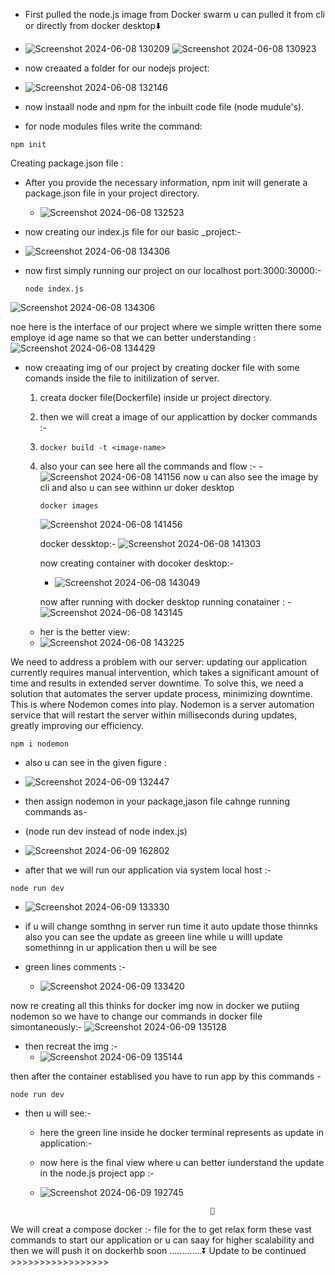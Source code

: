 - First pulled the node.js image from Docker swarm u can pulled it from cli or directly from 
   docker desktop⬇️

-    ![Screenshot 2024-06-08 130209](https://github.com/Rjesh2006/-Containerized_basic_Node.js-Demo-Application/assets/143868643/52a152bd-d402-4306-8403-7253e7b50f99)
     ![Screenshot 2024-06-08 130923](https://github.com/Rjesh2006/-Containerized_basic_Node.js-Demo-Application/assets/143868643/1fc0bf68-ee51-4f0f-aa89-5c5b892db187)

-    now creaated a folder for our nodejs project:
-    ![Screenshot 2024-06-08 132146](https://github.com/Rjesh2006/-Containerized_basic_Node.js-Demo-Application/assets/143868643/020100af-dd5d-43d3-acbb-3f2aa35f508a)

- now instaall node and npm for the inbuilt code file (node mudule's).
- for node modules files write the command:

```
npm init 
```
Creating package.json file :

- After you provide the necessary information, npm init will generate a package.json file in 
    your project directory.
  -  ![Screenshot 2024-06-08 132523](https://github.com/Rjesh2006/-Containerized_basic_Node.js-Demo-Application/assets/143868643/b4594d86-d682-44f2-b530-e4b346afa9a1)
 
- now creating our index.js file for our basic _project:-
- ![Screenshot 2024-06-08 134306](https://github.com/Rjesh2006/-Containerized_basic_Node.js-Demo-Application/assets/143868643/c689b671-0b4b-4a0b-aa50-d6ba9fca6bb3)

- now first  simply running our project on our localhost port:3000:30000:-
  ```
  node index.js

  ```
![Screenshot 2024-06-08 134306](https://github.com/Rjesh2006/-Containerized_basic_Node.js-Demo-Application/assets/143868643/3ddfbb6f-42dd-44db-b110-9338ffa96369)


noe here is the interface of our project where we simple written there some employe id age name so that  we can better understanding :
![Screenshot 2024-06-08 134429](https://github.com/Rjesh2006/-Containerized_basic_Node.js-Demo-Application/assets/143868643/8af6bfcf-f234-46e4-a5ac-b58581e822ed)


- now creaating img of our project by creating docker file with some comands inside the file to 
  initilization of  server.
    1. creata docker file(Dockerfile) inside ur project directory.
    2. then we will creat a image of our applicattion by docker commands :-
    3. ```
       docker build -t <image-name>

       ```
    4. also your can see here all the commands and flow :-
        -![Screenshot 2024-06-08 141156](https://github.com/Rjesh2006/-Containerized_basic_Node.js-Demo-Application/assets/143868643/5b617c1e-d0d3-4a68-838b-50801b3ec7fd)
       now u can also see the image by cli and also u can see withinn ur doker desktop
       ```
       docker images
       ```
       ![Screenshot 2024-06-08 141456](https://github.com/Rjesh2006/-Containerized_basic_Node.js-Demo-Application/assets/143868643/afbd5254-a38e-47be-9400-ce4c93fd0126)


       docker dessktop:-
       ![Screenshot 2024-06-08 141303](https://github.com/Rjesh2006/-Containerized_basic_Node.js-Demo-Application/assets/143868643/877cedbb-0c81-46be-9e5e-cc4477bbf069)


       now creating container with docoker desktop:-
        - ![Screenshot 2024-06-08 143049](https://github.com/Rjesh2006/-Containerized_basic_Node.js-Demo-Application/assets/143868643/b3005fd6-5163-48f9-8b48-8f730ad6cc87)
      
       now after running with docker desktop running conatainer :
      - ![Screenshot 2024-06-08 143145](https://github.com/Rjesh2006/-Containerized_basic_Node.js-Demo-Application/assets/143868643/e6916d6e-ed89-4db9-b929-db3afd0510f8)


     - her is the better view:
     - ![Screenshot 2024-06-08 143225](https://github.com/Rjesh2006/-Containerized_basic_Node.js-Demo-Application/assets/143868643/75e49535-cd8f-41d6-b4e4-0759fce39e5c)
    
We need to address a problem with our server: updating our application currently requires manual intervention, which takes a significant amount of time and results in extended server downtime. To solve this, we need a solution that automates the server update process, minimizing downtime. This is where Nodemon comes into play. Nodemon is a server automation service that will restart the server within milliseconds during updates, greatly improving our efficiency.

```
npm i nodemon
```

  - also u can see in the given figure :
  - ![Screenshot 2024-06-09 132447](https://github.com/Rjesh2006/-Containerized_basic_Node.js-Demo-Application/assets/143868643/c1eab77e-f010-41f7-8f83-b1c8fcabc1e8)

  - then assign nodemon in your package,jason file cahnge running commands as-
  - (node run dev instead of node index.js)
  - ![Screenshot 2024-06-09 162802](https://github.com/Rjesh2006/-Containerized_basic_Node.js-Demo-Application/assets/143868643/4ef46ba2-9f8e-4542-802f-fe29ad9b9eee)


  - after that we will run our application via system local host :-
 ```
node run dev 
 ```
   - ![Screenshot 2024-06-09 133330](https://github.com/Rjesh2006/-Containerized_basic_Node.js-Demo-Application/assets/143868643/5f468e45-4ac5-4bdd-823f-765e0f4aa8c2)

   - if u will change somthng in server run time it auto update those thinnks also you  can see the update as greeen line while u willl update somethinng in ur application then u will be see
   - green lines comments :-

     - ![Screenshot 2024-06-09 133420](https://github.com/Rjesh2006/-Containerized_basic_Node.js-Demo-Application/assets/143868643/7ec7bfc4-c264-4b48-ba2b-86cd4272765d)


now re creating all this thinks for docker img now in docker we putiing nodemon so we have to change our commands in docker file simontaneously:-
![Screenshot 2024-06-09 135128](https://github.com/Rjesh2006/-Containerized_basic_Node.js-Demo-Application/assets/143868643/89e2a538-cb13-4d10-bb11-5a025fc3ec6c)

-  then  recreat the img :-
    - ![Screenshot 2024-06-09 135144](https://github.com/Rjesh2006/-Containerized_basic_Node.js-Demo-Application/assets/143868643/a514970b-f0c6-4f3a-ac8a-a87586c62f21)

then after the container establised you have to run app  by this commands -
```
node run dev 
```
- then u will see:-  
  - here the green line inside he docker terminal represents as update in application:-

   - now here is the final view where u can better iunderstand the update in the node.js project app :- 
   - ![Screenshot 2024-06-09 192745](https://github.com/Rjesh2006/-Containerized_basic_Node.js-Demo-Application/assets/143868643/2359ff55-3140-4670-ae6d-63d3404310e3)

     
                                               🥇

We will creat a compose docker :- file for the to get relax form these vast commands to start our application or u can saay for higher scalability and then we will push it on dockerhb soon .............⏬
Update to be continued >>>>>>>>>>>>>>>>>






   



       

       

  

